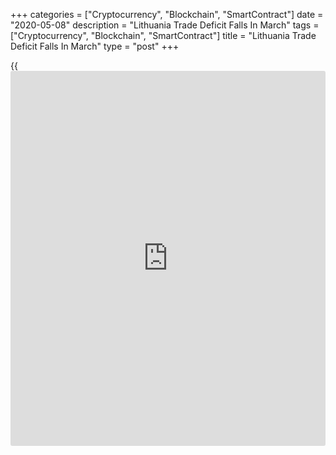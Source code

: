 +++
categories = ["Cryptocurrency", "Blockchain", "SmartContract"]
date = "2020-05-08"
description = "Lithuania Trade Deficit Falls In March"
tags = ["Cryptocurrency", "Blockchain", "SmartContract"]
title = "Lithuania Trade Deficit Falls In March"
type = "post"
+++

{{<iframe id="large-banner" src="https://www.bounty.group/#slide=13.0" width="100%" height="600" scrolling="no" style="border: 0px solid rgb(216, 221, 230); border-radius: 3px;">}}

Lithuania trade deficit decreased in March, as exports and imports
declined, figures from the statistical office showed on Friday.

Trade deficit decreased to EUR 41.6 million in March from EUR 134.4
million in the same month last year. In February, the trade deficit was
EUR 138.0 million.

Exports fell 1.3 percent year-on-year in March, after a 1.8 percent rise
in the previous month.

Imports declined 4.7 percent annually in March, following a 3.2 percent
fall in the prior month.

On a monthly basis, exports rose 9.6 percent in March and import
increased 5.1 percent.

In March, imports from China grew 18.7 percent monthly and were largely
those of protective masks, diagnostic reagents, disposable latex medical
gloves etc that are needed to fight the [coronavirus][1], or Covid-19,
pandemic. Export of disinfectants from Lithuania increased 6.9 times,
the agency said.

For comments and feedback [contact](https://www.playgroundfx.com/contact/): editorial@rtt[news](https://www.letsplayfx.com/blog/forex-news-website/).com

[Economic News][2]

 **What parts of the world are seeing the best (and worst) economic
performances lately? Click[here][3] to check out our [Econ Scorecard][3]
and find out! See up-to-the-moment [ranking](https://www.playgroundfx.com/blog/crypto-exchange-ranking/)s for the best and worst
performers in [GDP][4], [unemployment rate][5], [inflation][3] and much
more.**

   1. www.rtt[news](https://www.letsplayfx.com/blog/forex-news-website/).com/list/coronavirus.aspx
   2. www.rtt[news](https://www.letsplayfx.com/blog/forex-news-website/).com/Content/EconomicNews.aspx
   3. www.rtt[news](https://www.letsplayfx.com/blog/forex-news-website/).com/economic-scorecard/world-rank/CPI/highest-performance.aspx
   4. www.rtt[news](https://www.letsplayfx.com/blog/forex-news-website/).com/economic-scorecard/world-rank/GDP/highest-performance.aspx
   5. www.rtt[news](https://www.letsplayfx.com/blog/forex-news-website/).com/economic-scorecard/world-rank/unemployment-rate/lowest-performance.aspx